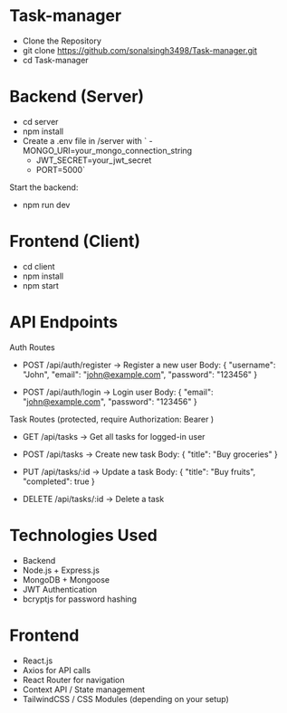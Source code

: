 # Task-manager
- Clone the Repository
- git clone https://github.com/sonalsingh3498/Task-manager.git
- cd Task-manager

# Backend (Server)
- cd server
- npm install
- Create a .env file in /server with
` - MONGO_URI=your_mongo_connection_string
  - JWT_SECRET=your_jwt_secret
  - PORT=5000`

 Start the backend:
- npm run dev

# Frontend (Client)

- cd client
- npm install
- npm start

# API Endpoints
Auth Routes

- POST /api/auth/register → Register a new user
Body: { "username": "John", "email": "john@example.com", "password": "123456" }

- POST /api/auth/login → Login user
Body: { "email": "john@example.com", "password": "123456" }

Task Routes (protected, require Authorization: Bearer <token>)

- GET /api/tasks → Get all tasks for logged-in user

- POST /api/tasks → Create new task
Body: { "title": "Buy groceries" }

- PUT /api/tasks/:id → Update a task
Body: { "title": "Buy fruits", "completed": true }

- DELETE /api/tasks/:id → Delete a task

# Technologies Used
- Backend
- Node.js + Express.js
- MongoDB + Mongoose
- JWT Authentication
- bcryptjs for password hashing

# Frontend
- React.js
- Axios for API calls
- React Router for navigation
- Context API / State management
- TailwindCSS / CSS Modules (depending on your setup)